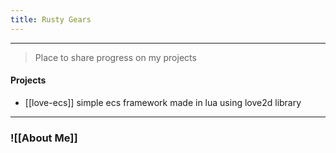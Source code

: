 ```yaml
---
title: Rusty Gears
---
```


---- 
> Place to share progress on my projects 

#### Projects 
- [[love-ecs]]  simple ecs framework made in lua using love2d library 
---
### ![[About Me]]
